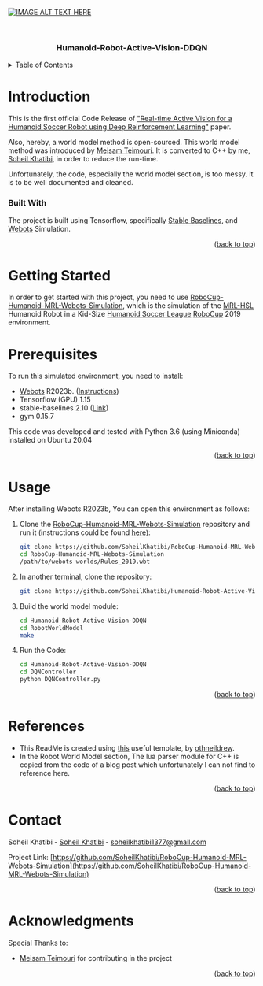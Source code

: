 <a name="readme-top"></a>

<!-- PROJECT SHIELDS -->
<!--
*** I'm using markdown "reference style" links for readability.
*** Reference links are enclosed in brackets [ ] instead of parentheses ( ).
*** See the bottom of this document for the declaration of the reference variables
*** for contributors-url, forks-url, etc. This is an optional, concise syntax you may use.
*** https://www.markdownguide.org/basic-syntax/#reference-style-links
-->

<!--[![Contributors][contributors-shield]][contributors-url] -->
<!--[![Forks][forks-shield]][forks-url] -->
<!--[![Stargazers][stars-shield]][stars-url] -->
<!--[![Issues][issues-shield]][issues-url] -->
<!--[![MIT License][license-shield]][license-url] -->
<!-- [![LinkedIn][linkedin-shield]][linkedin-url] -->

[![IMAGE ALT TEXT HERE](https://img.youtube.com/vi/kOX_vY6ir5M/0.jpg)](https://www.youtube.com/watch?v=kOX_vY6ir5M)

<!-- PROJECT LOGO -->
<br />
<div align="center">
<!--   <a href="https://github.com/SoheilKhatibi/Humanoid-Robot-Active-Vision-DDQN">
    <img src="worlds/Rules_2019.png" alt="Preview" width="1051" height="500">
  </a> -->
  <h3 align="center">Humanoid-Robot-Active-Vision-DDQN</h3>
</div>

<!-- TABLE OF CONTENTS -->
<details>
  <summary>Table of Contents</summary>
  <ol>
    <li>
      <a href="#Introduction">Introduction</a>
      <ul>
        <li><a href="#built-with">Built With</a></li>
      </ul>
    </li>
    <li>
      <a href="#getting-started">Getting Started</a>
      <ul>
        <li><a href="#prerequisites">Prerequisites</a></li>
<!--         <li><a href="#installation">Installation</a></li> -->
      </ul>
    </li>
    <li><a href="#usage">Usage</a></li>
<!--     <li><a href="#roadmap">Roadmap</a></li> -->
<!--     <li><a href="#contributing">Contributing</a></li> -->
<!--     <li><a href="#license">License</a></li> -->
    <li><a href="#References">References</a></li>
    <li><a href="#contact">Contact</a></li>
    <li><a href="#acknowledgments">Acknowledgments</a></li>
  </ol>
</details>


# Introduction
This is the first official Code Release of ["Real-time Active Vision for a Humanoid Soccer Robot using Deep Reinforcement Learning"](https://doi.org/10.5220/0010237307420751) paper.

Also, hereby, a world model method is open-sourced. This world model method was introduced by [Meisam Teimouri](https://www.linkedin.com/in/meisam-teimouri-070131222/). It is converted to C++ by me, [Soheil Khatibi](https://www.linkedin.com/in/soheilkhatibi/), in order to reduce the run-time.

Unfortunately, the code, especially the world model section, is too messy. it is to be well documented and cleaned.

### Built With

The project is built using Tensorflow, specifically [Stable Baselines](https://stable-baselines.readthedocs.io/en/master/), and [Webots](https://cyberbotics.com/) Simulation.

<p align="right">(<a href="#readme-top">back to top</a>)</p>

# Getting Started

In order to get started with this project, you need to use [RoboCup-Humanoid-MRL-Webots-Simulation](https://github.com/SoheilKhatibi/RoboCup-Humanoid-MRL-Webots-Simulation), which is the simulation of the [MRL-HSL](https://sites.google.com/view/mrl-hsl) Humanoid Robot in a Kid-Size [Humanoid Soccer League](https://humanoid.robocup.org/) [RoboCup](https://www.robocup.org/) 2019 environment.

# Prerequisites
To run this simulated environment, you need to install:
- [Webots](https://cyberbotics.com/) R2023b. ([Instructions](https://www.cyberbotics.com/doc/guide/installing-webots))
- Tensorflow (GPU) 1.15
- stable-baselines 2.10 ([Link](https://stable-baselines.readthedocs.io/en/master/))
- gym 0.15.7

This code was developed and tested with Python 3.6 (using Miniconda) installed on Ubuntu 20.04

<p align="right">(<a href="#readme-top">back to top</a>)</p>

# Usage

After installing Webots R2023b, You can open this environment as follows:
1. Clone the [RoboCup-Humanoid-MRL-Webots-Simulation](https://github.com/SoheilKhatibi/RoboCup-Humanoid-MRL-Webots-Simulation) repository and run it (instructions could be found [here](https://github.com/SoheilKhatibi/RoboCup-Humanoid-MRL-Webots-Simulation)):
   ```sh
   git clone https://github.com/SoheilKhatibi/RoboCup-Humanoid-MRL-Webots-Simulation.git
   cd RoboCup-Humanoid-MRL-Webots-Simulation
   /path/to/webots worlds/Rules_2019.wbt
   ```
2. In another terminal, clone the repository:
   ```sh
   git clone https://github.com/SoheilKhatibi/Humanoid-Robot-Active-Vision-DDQN.git
   ```
3. Build the world model module:
   ```sh
   cd Humanoid-Robot-Active-Vision-DDQN
   cd RobotWorldModel
   make
   ```
4. Run the Code:
   ```sh
   cd Humanoid-Robot-Active-Vision-DDQN
   cd DQNController
   python DQNController.py
   ```

<p align="right">(<a href="#readme-top">back to top</a>)</p>

# References

- This ReadMe is created using [this](https://github.com/othneildrew/Best-README-Template) useful template, by [othneildrew](https://github.com/othneildrew).
- In the Robot World Model section, The lua parser module for C++ is copied from the code of a blog post which unfortunately I can not find to reference here.

<p align="right">(<a href="#readme-top">back to top</a>)</p>

<!-- CONTACT -->
# Contact

Soheil Khatibi - [Soheil Khatibi](https://www.linkedin.com/in/soheilkhatibi/) - soheilkhatibi1377@gmail.com

Project Link: [https://github.com/SoheilKhatibi/RoboCup-Humanoid-MRL-Webots-Simulation](https://github.com/SoheilKhatibi/RoboCup-Humanoid-MRL-Webots-Simulation)

<p align="right">(<a href="#readme-top">back to top</a>)</p>



<!-- ACKNOWLEDGMENTS -->
# Acknowledgments

Special Thanks to:

* [Meisam Teimouri](https://www.linkedin.com/in/meisam-teimouri-070131222/) for contributing in the project



<p align="right">(<a href="#readme-top">back to top</a>)</p>
